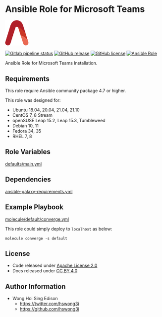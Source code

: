 # Ansible Role for Microsoft Teams

<img src="/alvistack.svg" width="75" alt="AlviStack">

[![Gitlab pipeline status](https://img.shields.io/gitlab/pipeline/alvistack/ansible-role-teams/master)](https://gitlab.com/alvistack/ansible-role-teams/-/pipelines)
[![GitHub release](https://img.shields.io/github/release/alvistack/ansible-role-teams.svg)](https://github.com/alvistack/ansible-role-teams/releases)
[![GitHub license](https://img.shields.io/github/license/alvistack/ansible-role-teams.svg)](https://github.com/alvistack/ansible-role-teams/blob/master/LICENSE)
[![Ansible Role](https://img.shields.io/badge/galaxy-alvistack.teams-blue.svg)](https://galaxy.ansible.com/alvistack/teams)

Ansible Role for Microsoft Teams Installation.

## Requirements

This role require Ansible community package 4.7 or higher.

This role was designed for:

  - Ubuntu 18.04, 20.04, 21.04, 21.10
  - CentOS 7, 8 Stream
  - openSUSE Leap 15.2, Leap 15.3, Tumbleweed
  - Debian 10, 11
  - Fedora 34, 35
  - RHEL 7, 8

## Role Variables

[defaults/main.yml](defaults/main.yml)

## Dependencies

[ansible-galaxy-requirements.yml](ansible-galaxy-requirements.yml)

## Example Playbook

[molecule/default/converge.yml](molecule/default/converge.yml)

This role could simply deploy to `localhost` as below:

    molecule converge -s default

## License

  - Code released under [Apache License 2.0](LICENSE)
  - Docs released under [CC BY 4.0](http://creativecommons.org/licenses/by/4.0/)

## Author Information

  - Wong Hoi Sing Edison
      - <https://twitter.com/hswong3i>
      - <https://github.com/hswong3i>
